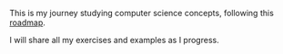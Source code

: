 This is my journey studying computer science concepts, following this [roadmap](https://roadmap.sh/computer-science).

I will share all my exercises and examples as I progress.